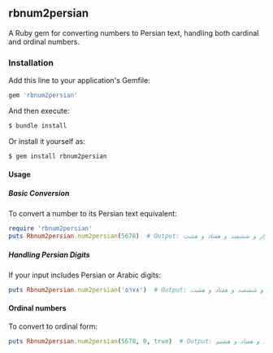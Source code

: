 ## rbnum2persian

A Ruby gem for converting numbers to Persian text, handling both cardinal and ordinal numbers.

### Installation

Add this line to your application's Gemfile:

```ruby
gem 'rbnum2persian'
```

And then execute:

```ruby
$ bundle install
```

Or install it yourself as:
```ruby
$ gem install rbnum2persian
```
#### Usage
##### Basic Conversion
To convert a number to its Persian text equivalent:

```ruby
require 'rbnum2persian'
puts Rbnum2persian.num2persian(5678)  # Output: پنج هزار و ششصد و هفتاد و هشت
```
##### Handling Persian Digits
If your input includes Persian or Arabic digits:

```ruby
puts Rbnum2persian.num2persian('٥٦٧٨')  # Output: پنج هزار و ششصد و هفتاد و هشت
```
#### Ordinal numbers
To convert to ordinal form:
```ruby
puts Rbnum2persian.num2persian(5678, 0, true)  # Output: پنج هزار و ششصد و هفتاد و هشتم
```

